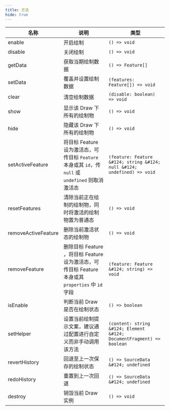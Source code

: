 ```yaml
---
title: 方法
hide: true
---
```


| 名称                | 说明                                                                                               | 类型                                                                    |
| ------------------- | -------------------------------------------------------------------------------------------------- | ----------------------------------------------------------------------- |
| enable              | 开启绘制                                                                                           | `() => void`                                                            |
| disable             | 关闭绘制                                                                                           | `() => void`                                                            |
| getData             | 获取当期绘制数据                                                                                   | `() => Feature[]`                                                       |
| setData             | 覆盖并设置绘制数据                                                                                 | `(features: Feature[]) => void`                                         |
| clear               | 清空绘制数据                                                                                       | `(disable: boolean) => void`                                            |
| show                | 显示该 Draw 下所有的绘制物                                                                         | `() => void`                                                            |
| hide                | 隐藏该 Draw 下所有的绘制物                                                                         | `() => void`                                                            |
| setActiveFeature    | 将目标 Feature 设为激活态，可传目标 `Feature` 本身或其 `id`，传 `null` 或 `undefined` 则取消激活态 | `(feature: Feature &#124; string &#124; null &#124; undefined) => void` |
| resetFeatures       | 清除当前正在绘制的绘制物，同时将激活的绘制物置为普通态                                             | `() => void`                                                            |
| removeActiveFeature | 删除当前激活状态的绘制物                                                                           | `() => void`                                                            |
| removeFeature       | 删除目标 Feature ，将目标 Feature 设为激活态，可传目标 Feature 本身或其 `properties` 中 `id` 字段  | `(feature: Feature &#124; string) => void`                              |
| isEnable            | 判断当前 Draw 是否在绘制状态                                                                       | `() => boolean`                                                         |
| setHelper           | 设置当前绘制提示文案，建议通过配置进行自定义而非手动调用该方法                                     | `(content: string &#124; Element &#124; DocumentFragment) => boolean`   |
| revertHistory       | 回退至上一次保存的绘制状态                                                                         | `() => SourceData &#124; undefined`                                     |
| redoHistory         | 重置到上一次回退                                                                                   | `() => SourceData &#124; undefined`                                     |
| destroy             | 销毁当前 Draw 实例                                                                                 | `() => void`                                                            |

